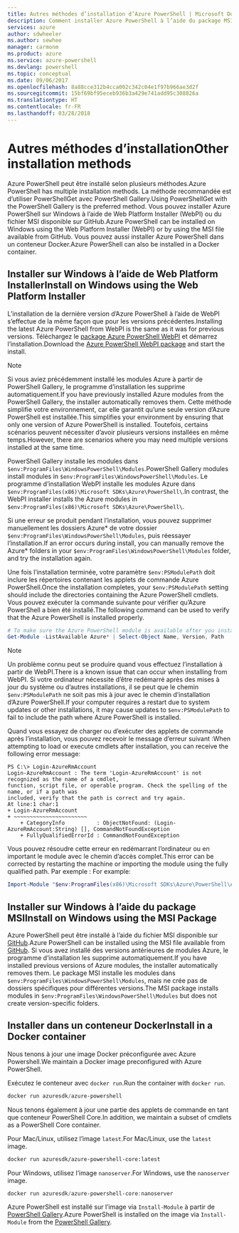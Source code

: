 ```yaml
---
title: Autres méthodes d’installation d’Azure PowerShell | Microsoft Docs
description: Comment installer Azure PowerShell à l’aide du package MSI ou de Web Platform Installer.
services: azure
author: sdwheeler
ms.author: sewhee
manager: carmonm
ms.product: azure
ms.service: azure-powershell
ms.devlang: powershell
ms.topic: conceptual
ms.date: 09/06/2017
ms.openlocfilehash: 8a88cce312b4cca002c342c04e1f97b966ae3d2f
ms.sourcegitcommit: 15bf69bf95eceb936b3a429e741add95c308826a
ms.translationtype: HT
ms.contentlocale: fr-FR
ms.lasthandoff: 03/28/2018
---
```

# <a name="other-installation-methods"></a><span data-ttu-id="19bc0-103">Autres méthodes d’installation</span><span class="sxs-lookup"><span data-stu-id="19bc0-103">Other installation methods</span></span>

<span data-ttu-id="19bc0-104">Azure PowerShell peut être installé selon plusieurs méthodes.</span><span class="sxs-lookup"><span data-stu-id="19bc0-104">Azure PowerShell has multiple installation methods.</span></span> <span data-ttu-id="19bc0-105">La méthode recommandée est d’utiliser PowerShellGet avec PowerShell Gallery.</span><span class="sxs-lookup"><span data-stu-id="19bc0-105">Using PowerShellGet with the PowerShell Gallery is the preferred method.</span></span> <span data-ttu-id="19bc0-106">Vous pouvez installer Azure PowerShell sur Windows à l’aide de Web Platform Installer (WebPI) ou du fichier MSI disponible sur GitHub.</span><span class="sxs-lookup"><span data-stu-id="19bc0-106">Azure PowerShell can be installed on Windows using the Web Platform Installer (WebPI) or by using the MSI file available from GitHub.</span></span> <span data-ttu-id="19bc0-107">Vous pouvez aussi installer Azure PowerShell dans un conteneur Docker.</span><span class="sxs-lookup"><span data-stu-id="19bc0-107">Azure PowerShell can also be installed in a Docker container.</span></span>

## <a name="install-on-windows-using-the-web-platform-installer"></a><span data-ttu-id="19bc0-108">Installer sur Windows à l’aide de Web Platform Installer</span><span class="sxs-lookup"><span data-stu-id="19bc0-108">Install on Windows using the Web Platform Installer</span></span>

<span data-ttu-id="19bc0-109">L’installation de la dernière version d’Azure PowerShell à l’aide de WebPI s’effectue de la même façon que pour les versions précédentes.</span><span class="sxs-lookup"><span data-stu-id="19bc0-109">Installing the latest Azure PowerShell from WebPI is the same as it was for previous versions.</span></span>
<span data-ttu-id="19bc0-110">Téléchargez le [package Azure PowerShell WebPI](http://aka.ms/webpi-azps) et démarrez l’installation.</span><span class="sxs-lookup"><span data-stu-id="19bc0-110">Download the [Azure PowerShell WebPI package](http://aka.ms/webpi-azps) and start the install.</span></span>

> [!NOTE]
> <span data-ttu-id="19bc0-111">Si vous aviez précédemment installé les modules Azure à partir de PowerShell Gallery, le programme d’installation les supprime automatiquement.</span><span class="sxs-lookup"><span data-stu-id="19bc0-111">If you have previously installed Azure modules from the PowerShell Gallery, the installer automatically removes them.</span></span> <span data-ttu-id="19bc0-112">Cette méthode simplifie votre environnement, car elle garantit qu’une seule version d’Azure PowerShell est installée.</span><span class="sxs-lookup"><span data-stu-id="19bc0-112">This simplifies your environment by ensuring that only one version of Azure PowerShell is installed.</span></span> <span data-ttu-id="19bc0-113">Toutefois, certains scénarios peuvent nécessiter d’avoir plusieurs versions installées en même temps.</span><span class="sxs-lookup"><span data-stu-id="19bc0-113">However, there are scenarios where you may need multiple versions installed at the same time.</span></span>
>
> <span data-ttu-id="19bc0-114">PowerShell Gallery installe les modules dans `$env:ProgramFiles\WindowsPowerShell\Modules`.</span><span class="sxs-lookup"><span data-stu-id="19bc0-114">PowerShell Gallery modules install modules in `$env:ProgramFiles\WindowsPowerShell\Modules`.</span></span> <span data-ttu-id="19bc0-115">Le programme d’installation WebPI installe les modules Azure dans `$env:ProgramFiles(x86)\Microsoft SDKs\Azure\PowerShell\`.</span><span class="sxs-lookup"><span data-stu-id="19bc0-115">In contrast, the WebPI installer installs the Azure modules in `$env:ProgramFiles(x86)\Microsoft SDKs\Azure\PowerShell\`.</span></span>
>
> <span data-ttu-id="19bc0-116">Si une erreur se produit pendant l’installation, vous pouvez supprimer manuellement les dossiers Azure\* de votre dossier `$env:ProgramFiles\WindowsPowerShell\Modules`, puis réessayer l’installation.</span><span class="sxs-lookup"><span data-stu-id="19bc0-116">If an error occurs during install, you can manually remove the Azure\* folders in your `$env:ProgramFiles\WindowsPowerShell\Modules` folder, and try the installation again.</span></span>

<span data-ttu-id="19bc0-117">Une fois l’installation terminée, votre paramètre `$env:PSModulePath` doit inclure les répertoires contenant les applets de commande Azure PowerShell.</span><span class="sxs-lookup"><span data-stu-id="19bc0-117">Once the installation completes, your `$env:PSModulePath` setting should include the directories containing the Azure PowerShell cmdlets.</span></span> <span data-ttu-id="19bc0-118">Vous pouvez exécuter la commande suivante pour vérifier qu’Azure PowerShell a bien été installé.</span><span class="sxs-lookup"><span data-stu-id="19bc0-118">The following command can be used to verify that the Azure PowerShell is installed properly.</span></span>

```powershell
# To make sure the Azure PowerShell module is available after you install
Get-Module -ListAvailable Azure* | Select-Object Name, Version, Path
```

> [!NOTE]
> <span data-ttu-id="19bc0-119">Un problème connu peut se produire quand vous effectuez l’installation à partir de WebPI.</span><span class="sxs-lookup"><span data-stu-id="19bc0-119">There is a known issue that can occur when installing from WebPI.</span></span> <span data-ttu-id="19bc0-120">Si votre ordinateur nécessite d’être redémarré après des mises à jour du système ou d’autres installations, il se peut que le chemin `$env:PSModulePath` ne soit pas mis à jour avec le chemin d’installation d’Azure PowerShell.</span><span class="sxs-lookup"><span data-stu-id="19bc0-120">If your computer requires a restart due to system updates or other installations, it may cause updates to `$env:PSModulePath` to fail to include the path where Azure PowerShell is installed.</span></span>

<span data-ttu-id="19bc0-121">Quand vous essayez de charger ou d’exécuter des applets de commande après l’installation, vous pouvez recevoir le message d’erreur suivant :</span><span class="sxs-lookup"><span data-stu-id="19bc0-121">When attempting to load or execute cmdlets after installation, you can receive the following error message:</span></span>

```
PS C:\> Login-AzureRmAccount
Login-AzureRmAccount : The term 'Login-AzureRmAccount' is not recognized as the name of a cmdlet,
function, script file, or operable program. Check the spelling of the name, or if a path was
included, verify that the path is correct and try again.
At line:1 char:1
+ Login-AzureRmAccount
+ ~~~~~~~~~~~~~~~~~~~~~~~
    + CategoryInfo          : ObjectNotFound: (Login-AzureRmAccount:String) [], CommandNotFoundException
    + FullyQualifiedErrorId : CommandNotFoundException
```

<span data-ttu-id="19bc0-122">Vous pouvez résoudre cette erreur en redémarrant l’ordinateur ou en important le module avec le chemin d’accès complet.</span><span class="sxs-lookup"><span data-stu-id="19bc0-122">This error can be corrected by restarting the machine or importing the module using the fully qualified path.</span></span> <span data-ttu-id="19bc0-123">Par exemple : </span><span class="sxs-lookup"><span data-stu-id="19bc0-123">For example:</span></span>

```powershell
Import-Module "$env:ProgramFiles(x86)\Microsoft SDKs\Azure\PowerShell\AzureRM.psd1"
```

## <a name="install-on-windows-using-the-msi-package"></a><span data-ttu-id="19bc0-124">Installer sur Windows à l’aide du package MSI</span><span class="sxs-lookup"><span data-stu-id="19bc0-124">Install on Windows using the MSI Package</span></span>

<span data-ttu-id="19bc0-125">Azure PowerShell peut être installé à l’aide du fichier MSI disponible sur [GitHub](https://aka.ms/azps-release).</span><span class="sxs-lookup"><span data-stu-id="19bc0-125">Azure PowerShell can be installed using the MSI file available from [GitHub](https://aka.ms/azps-release).</span></span> <span data-ttu-id="19bc0-126">Si vous avez installé des versions antérieures de modules Azure, le programme d’installation les supprime automatiquement.</span><span class="sxs-lookup"><span data-stu-id="19bc0-126">If you have installed previous versions of Azure modules, the installer automatically removes them.</span></span> <span data-ttu-id="19bc0-127">Le package MSI installe les modules dans `$env:ProgramFiles\WindowsPowerShell\Modules`, mais ne crée pas de dossiers spécifiques pour différentes versions.</span><span class="sxs-lookup"><span data-stu-id="19bc0-127">The MSI package installs modules in `$env:ProgramFiles\WindowsPowerShell\Modules` but does not create version-specific folders.</span></span>

## <a name="install-in-a-docker-container"></a><span data-ttu-id="19bc0-128">Installer dans un conteneur Docker</span><span class="sxs-lookup"><span data-stu-id="19bc0-128">Install in a Docker container</span></span>

<span data-ttu-id="19bc0-129">Nous tenons à jour une image Docker préconfigurée avec Azure Powershell.</span><span class="sxs-lookup"><span data-stu-id="19bc0-129">We maintain a Docker image preconfigured with Azure PowerShell.</span></span>

<span data-ttu-id="19bc0-130">Exécutez le conteneur avec `docker run`.</span><span class="sxs-lookup"><span data-stu-id="19bc0-130">Run the container with `docker run`.</span></span>

```powershell
docker run azuresdk/azure-powershell
```

<span data-ttu-id="19bc0-131">Nous tenons également à jour une partie des applets de commande en tant que conteneur PowerShell Core.</span><span class="sxs-lookup"><span data-stu-id="19bc0-131">In addition, we maintain a subset of cmdlets as a PowerShell Core container.</span></span>

<span data-ttu-id="19bc0-132">Pour Mac/Linux, utilisez l’image `latest`.</span><span class="sxs-lookup"><span data-stu-id="19bc0-132">For Mac/Linux, use the `latest` image.</span></span>

```bash
docker run azuresdk/azure-powershell-core:latest
```

<span data-ttu-id="19bc0-133">Pour Windows, utilisez l’image `nanoserver`.</span><span class="sxs-lookup"><span data-stu-id="19bc0-133">For Windows, use the `nanoserver` image.</span></span>

```powershell
docker run azuresdk/azure-powershell-core:nanoserver
```

<span data-ttu-id="19bc0-134">Azure PowerShell est installé sur l’image via `Install-Module` à partir de [PowerShell Gallery](https://www.powershellgallery.com/).</span><span class="sxs-lookup"><span data-stu-id="19bc0-134">Azure PowerShell is installed on the image via `Install-Module` from the [PowerShell Gallery](https://www.powershellgallery.com/).</span></span>
